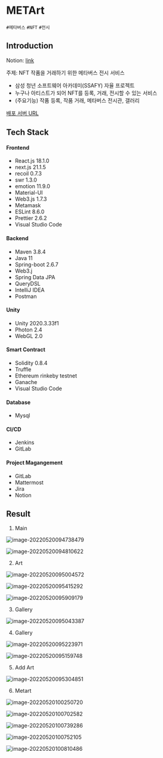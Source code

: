 # METArt

`#메타버스` `#NFT` `#전시` 

## Introduction

Notion: [link](https://dev-junyong.notion.site/METArt-42be9a8ca55f41a1b15365b2d5ac0a17)

주제: NFT 작품을 거래하기 위한 메타버스 전시 서비스

-  삼성 청년 소프트웨어 아카데미(SSAFY) 자율 프로젝트
-  누구나 아티스트가 되어 NFT를 등록, 거래, 전시할 수 있는 서비스
-  (주요기능) 작품 등록, 작품 거래, 메타버스 전시관, 갤러리  

[배포 서버 URL](https://k6d106.p.ssafy.io/)

## Tech Stack

#### Frontend

* React.js 18.1.0
* next.js 21.1.5 
* recoil 0.7.3
* swr 1.3.0
* emotion 11.9.0
* Material-UI 
* Web3.js 1.7.3
* Metamask 
* ESLint 8.6.0 
* Prettier 2.6.2 
* Visual Studio Code  



#### Backend

* Maven 3.8.4 
* Java 11
* Spring-boot 2.6.7 
* Web3.j 
* Spring Data JPA 
* QueryDSL 
* IntelliJ IDEA 
* Postman



#### Unity

* Unity 2020.3.33f1 
* Photon 2.4
* WebGL 2.0



#### Smart Contract

* Solidity 0.8.4 
* Truffle 
* Ethereum rinkeby testnet 
* Ganache
* Visual Studio Code



#### Database

* Mysql



#### CI/CD

* Jenkins 
* GitLab



#### Project Magangement

* GitLab 
* Mattermost 
* Jira 
* Notion



## Result

1. Main

![image-20220520094738479](https://user-images.githubusercontent.com/87461728/171786660-b3a6ccba-ba60-46b9-a2fb-0ffecf701a38.png)

![image-20220520094810622](https://user-images.githubusercontent.com/87461728/171786712-be6e0d12-2bcf-4725-bda1-fbabd26cfa91.png)

2. Art

![image-20220520095004572](https://user-images.githubusercontent.com/87461728/171787143-4918f6a7-8ee1-47f0-aabd-18c951471ba2.png)

![image-20220520095415292](https://user-images.githubusercontent.com/87461728/171787179-e212e2f2-74f2-4224-8953-bc53fb674faf.png)

![image-20220520095909179](https://user-images.githubusercontent.com/87461728/171787204-d5aaa9ce-954b-43f7-9ae8-7363881c474e.png)

3. Gallery

![image-20220520095043387](https://user-images.githubusercontent.com/87461728/171787226-5c841830-ef5e-4b64-ba9a-bbba6a29dcdb.png)





4. Gallery

![image-20220520095223971](https://user-images.githubusercontent.com/87461728/171787244-18140598-5de2-4d81-86c9-c1a5d545a2fd.png)

![image-20220520095159748](https://user-images.githubusercontent.com/87461728/171787278-55a7a2ce-e180-45f8-8e9b-56002c703201.png)





5. Add Art

![image-20220520095304851](https://user-images.githubusercontent.com/87461728/171787301-8ce8dd6c-b497-4d6c-936f-b4924349293b.png)



6. Metart

![image-20220520100250720](https://user-images.githubusercontent.com/87461728/171787318-c94d770b-1ec6-46d0-92e4-5cb43e079acb.png)

![image-20220520100702582](https://user-images.githubusercontent.com/87461728/171787328-cd2c9d98-b7f0-4f40-8ce0-7511df097ada.png)

![image-20220520100739286](https://user-images.githubusercontent.com/87461728/171787353-ec1efcde-1cda-413b-a1a5-f981e8cfbfe0.png)

![image-20220520100752105](https://user-images.githubusercontent.com/87461728/171787370-4cf0991e-53e7-476b-b707-481c04f096a5.png)

![image-20220520100810486](https://user-images.githubusercontent.com/87461728/171787392-aaa9b812-fc58-4745-bfc0-26e66de3f53f.png)
